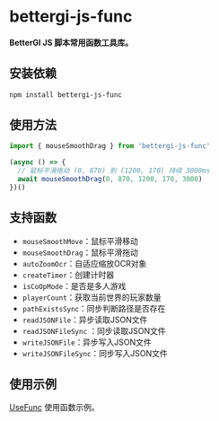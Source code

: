 # bettergi-js-func

**BetterGI JS 脚本常用函数工具库。**

## 安装依赖

```bash
npm install bettergi-js-func
```

## 使用方法

```typescript
import { mouseSmoothDrag } from 'bettergi-js-func'

(async () => {
  // 鼠标平滑拖动 (0, 870) 到 (1200, 170) 持续 3000ms
  await mouseSmoothDrag(0, 870, 1200, 170, 3000)
})()
```

## 支持函数

+ `mouseSmoothMove`：鼠标平滑移动
+ `mouseSmoothDrag`：鼠标平滑拖动
+ `autoZoomOcr`：自适应缩放OCR对象
+ `createTimer`：创建计时器
+ `isCoOpMode`：是否是多人游戏
+ `playerCount`：获取当前世界的玩家数量
+ `pathExistsSync`：同步判断路径是否存在
+ `readJSONFile`：异步读取JSON文件
+ `readJSONFileSync` ：同步读取JSON文件
+ `writeJSONFile`：异步写入JSON文件
+ `writeJSONFileSync`：同步写入JSON文件

## 使用示例

[UseFunc](https://github.com/ftnfurina/bettergi-js/tree/main/examples/use-func) 使用函数示例。